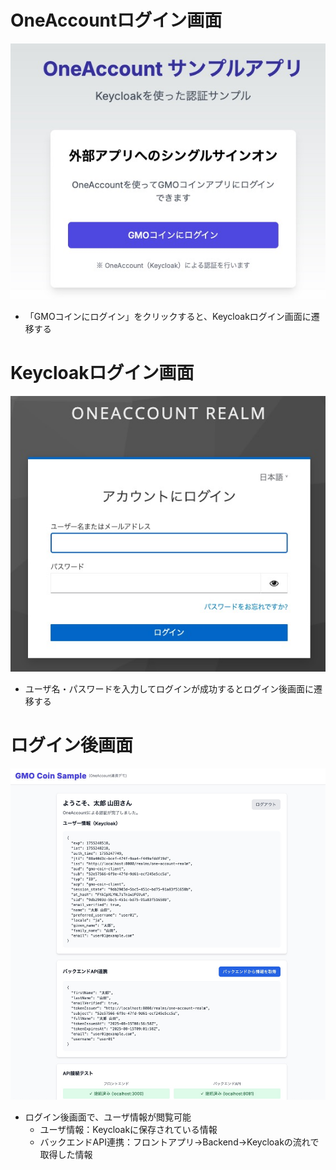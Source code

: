 
# OneAccountログイン画面
![OneAccountログイン画面](OneAccountログイン.jpg)
 - 「GMOコインにログイン」をクリックすると、Keycloakログイン画面に遷移する

# Keycloakログイン画面
![Keycloakログイン画面](Keycloakログイン.jpg)
 - ユーザ名・パスワードを入力してログインが成功するとログイン後画面に遷移する

# ログイン後画面
![ログイン後画面](ログイン後.jpg)
 - ログイン後画面で、ユーザ情報が閲覧可能
   - ユーザ情報：Keycloakに保存されている情報
   - バックエンドAPI連携：フロントアプリ->Backend->Keycloakの流れで取得した情報